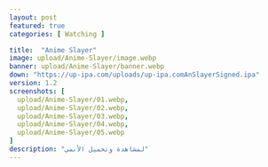 ```yaml
---
layout: post
featured: true
categories: [ Watching ]

title:  "Anime Slayer"
image: upload/Anime-Slayer/image.webp
banner: upload/Anime-Slayer/banner.webp
down: "https://up-ipa.com/uploads/up-ipa.comAnSlayerSigned.ipa"
version: 1.2
screenshots: [
  upload/Anime-Slayer/01.webp,
  upload/Anime-Slayer/02.webp,
  upload/Anime-Slayer/03.webp,
  upload/Anime-Slayer/04.webp,
  upload/Anime-Slayer/05.webp
]
description: "لمشاهدة وتحميل الأنمي"
---
```

